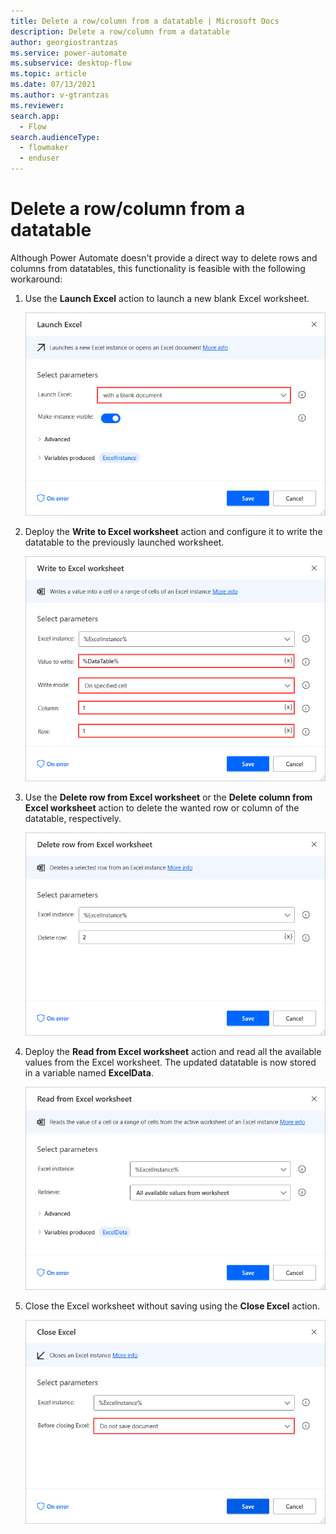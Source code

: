 ```yaml
---
title: Delete a row/column from a datatable | Microsoft Docs
description: Delete a row/column from a datatable
author: georgiostrantzas
ms.service: power-automate
ms.subservice: desktop-flow
ms.topic: article
ms.date: 07/13/2021
ms.author: v-gtrantzas
ms.reviewer:
search.app: 
  - Flow
search.audienceType: 
  - flowmaker
  - enduser
---
```


# Delete a row/column from a datatable

Although Power Automate doesn't provide a direct way to delete rows and columns from datatables, this functionality is feasible with the following workaround:

1. Use the **Launch Excel** action to launch a new blank Excel worksheet.

    ![The Launch Excel action.](media/delete-row-column-datatable/launch-excel-action.png)

1. Deploy the **Write to Excel worksheet** action and configure it to write the datatable to the previously launched worksheet.

    ![The Write to Excel worksheet action.](media/delete-row-column-datatable/write-excel-worksheet-action.png)

1. Use the **Delete row from Excel worksheet** or the **Delete column from Excel worksheet** action to delete the wanted row or column of the datatable, respectively.

    ![The Delete row from Excel worksheet action.](media/delete-row-column-datatable/delete-row-excel-worksheet-action.png)

1. Deploy the **Read from Excel worksheet** action and read all the available values from the Excel worksheet. The updated datatable is now stored in a variable named **ExcelData**.

    ![The Read from Excel worksheet action.](media/delete-row-column-datatable/read-excel-worksheet-action.png)

1. Close the Excel worksheet without saving using the **Close Excel** action.

    ![The Close Excel action.](media/delete-row-column-datatable/close-excel-action.png)